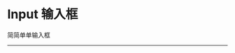 <script setup>
import { ref } from 'vue-demi'
import { CInput } from '../../src'
import InputExample from './input-example.vue'
const value = ref('test')
</script>

# Input 输入框

简简单单输入框

---

<input-example></input-example>
